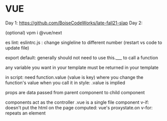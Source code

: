 # VUE
Day 1: https://github.com/BoiseCodeWorks/late-fall21-slap
Day 2: 


(optional) vpm i @vue/next

es lint: eslintrc.js : change singleline to different number (restart vs code to update file)

export default: generally should not need to use this.___ to call a function

any variable you want in your template must be returned in your template

in script: need function.value (value is key) where you change the function's value when you call it
in style: .value is implied

props are data passed from parent component to child component

components act as the controller
.vue is a single file component
v-if: doesn't put the html on the page
computed: vue's proxystate.on
v-for: repeats an element